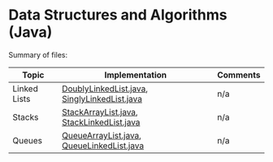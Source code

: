 # Data Structures and Algorithms (Java)

Summary of files:

| Topic |  Implementation | Comments |
| ----- | --------------- | -------- |
| Linked Lists | [DoublyLinkedList.java](../_courses/cmpt225/lecture09/java/src/main/java/example/DoublyLinkedList.java), [SinglyLinkedList.java](../_courses/cmpt225/lecture09/java/src/main/java/example/SinglyLinkedList.java) | n/a | 
| Stacks | [StackArrayList.java](../_courses/cmpt225/lecture09/java/src/main/java/example/StackArrayList.java), [StackLinkedList.java](../_courses/cmpt225/lecture09/java/src/main/java/example/StackLinkedList.java) | n/a |
| Queues | [QueueArrayList.java](../_courses/cmpt225/lecture09/java/src/main/java/example/QueueArrayList.java), [QueueLinkedList.java](../_courses/cmpt225/lecture09/java/src/main/java/example/QueueLinkedList.java)| n/a | 
